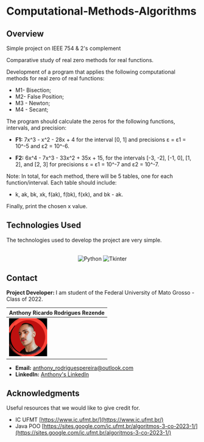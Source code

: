# Computational-Methods-Algorithms

## Overview

Simple project on IEEE 754 & 2's complement

Comparative study of real zero methods for real functions.

Development of a program that applies the following computational methods for real zero of real functions:

- M1- Bisection;
- M2- False Position;
- M3 - Newton;
- M4 - Secant;

The program should calculate the zeros for the following functions, intervals, and precision:

- **F1:** 7x^3 - x^2 - 28x + 4 for the interval [0, 1] and precisions ε = ε1 = 10^-5 and ε2 = 10^-6.

- **F2:** 6x^4 - 7x^3 - 33x^2 + 35x + 15, for the intervals [-3, -2], [-1, 0], [1, 2], and [2, 3] for precisions ε = ε1 = 10^-7 and ε2 = 10^-7.

Note: In total, for each method, there will be 5 tables, one for each function/interval. Each table should include:

- k, ak, bk, xk, f(ak), f(bk), f(xk), and bk - ak.

Finally, print the chosen x value.

## Technologies Used

The technologies used to develop the project are very simple.

<div style="display: inline_block" align="center"><br>
  <img align="center" alt="Python" height="38" width="100" src="https://img.shields.io/badge/Python-3776AB?style=for-the-badge&logo=python&logoColor=white">
  <img align="center" alt="Tkinter" height="38" width="100" src="https://img.shields.io/badge/Tkinter-4B8BBE?style=for-the-badge&logo=tkinter&logoColor=white">
</div>

## Contact
<strong> Project Developer: </strong> I am student of the Federal University of Mato Grosso - Class of 2022.

| Anthony Ricardo Rodrigues Rezende | 
| --- |
| <img src="./images/anthony.jpeg" alt="Anthony's Photo" width="100"/> |

- **Email:** anthony_rodriguespereira@outlook.com
- **LinkedIn:** [Anthony's LinkedIn](https://www.linkedin.com/in/anthony-ricardo-rodrigues-rezende-486917227/)

## Acknowledgments
Useful resources that we would like to give credit for.

- IC UFMT [https://www.ic.ufmt.br/](https://www.ic.ufmt.br/)
- Java POO [https://sites.google.com/ic.ufmt.br/algoritmos-3-co-2023-1/](https://sites.google.com/ic.ufmt.br/algoritmos-3-co-2023-1/)
  
##


